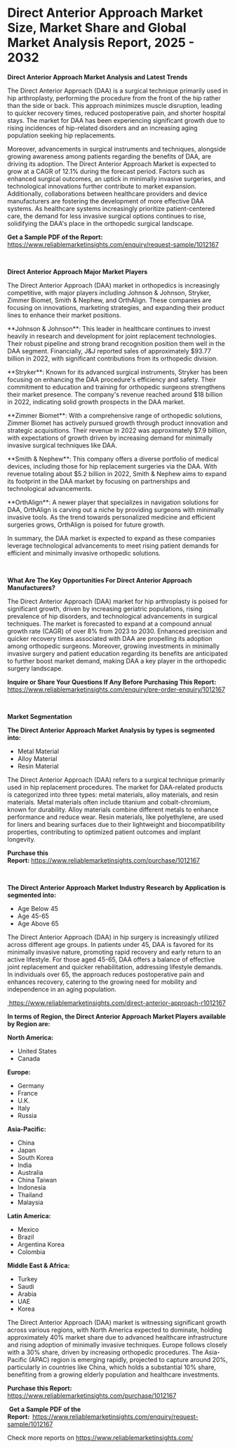 <p><h1>Direct Anterior Approach Market Size, Market Share and Global Market Analysis Report, 2025 - 2032</h1></p><p><strong>Direct Anterior Approach Market Analysis and Latest Trends</strong></p>
<p><p>The Direct Anterior Approach (DAA) is a surgical technique primarily used in hip arthroplasty, performing the procedure from the front of the hip rather than the side or back. This approach minimizes muscle disruption, leading to quicker recovery times, reduced postoperative pain, and shorter hospital stays. The market for DAA has been experiencing significant growth due to rising incidences of hip-related disorders and an increasing aging population seeking hip replacements.</p><p>Moreover, advancements in surgical instruments and techniques, alongside growing awareness among patients regarding the benefits of DAA, are driving its adoption. The Direct Anterior Approach Market is expected to grow at a CAGR of 12.1% during the forecast period. Factors such as enhanced surgical outcomes, an uptick in minimally invasive surgeries, and technological innovations further contribute to market expansion. Additionally, collaborations between healthcare providers and device manufacturers are fostering the development of more effective DAA systems. As healthcare systems increasingly prioritize patient-centered care, the demand for less invasive surgical options continues to rise, solidifying the DAA's place in the orthopedic surgical landscape.</p></p>
<p><strong>Get a Sample PDF of the Report:&nbsp;</strong> <a href="https://www.reliablemarketinsights.com/enquiry/request-sample/1012167?utm_campaign=1558&utm_medium=2&utm_source=Github&utm_content=ia&utm_term=05032025&utm_id=direct-anterior-approach">https://www.reliablemarketinsights.com/enquiry/request-sample/1012167</a></p>
<p>&nbsp;</p>
<p><strong>Direct Anterior Approach Major Market Players</strong></p>
<p><p>The Direct Anterior Approach (DAA) market in orthopedics is increasingly competitive, with major players including Johnson & Johnson, Stryker, Zimmer Biomet, Smith & Nephew, and OrthAlign. These companies are focusing on innovations, marketing strategies, and expanding their product lines to enhance their market positions.</p><p>**Johnson & Johnson**: This leader in healthcare continues to invest heavily in research and development for joint replacement technologies. Their robust pipeline and strong brand recognition position them well in the DAA segment. Financially, J&J reported sales of approximately $93.77 billion in 2022, with significant contributions from its orthopedic division.</p><p>**Stryker**: Known for its advanced surgical instruments, Stryker has been focusing on enhancing the DAA procedure's efficiency and safety. Their commitment to education and training for orthopedic surgeons strengthens their market presence. The company's revenue reached around $18 billion in 2022, indicating solid growth prospects in the DAA market.</p><p>**Zimmer Biomet**: With a comprehensive range of orthopedic solutions, Zimmer Biomet has actively pursued growth through product innovation and strategic acquisitions. Their revenue in 2022 was approximately $7.9 billion, with expectations of growth driven by increasing demand for minimally invasive surgical techniques like DAA.</p><p>**Smith & Nephew**: This company offers a diverse portfolio of medical devices, including those for hip replacement surgeries via the DAA. With revenue totaling about $5.2 billion in 2022, Smith & Nephew aims to expand its footprint in the DAA market by focusing on partnerships and technological advancements.</p><p>**OrthAlign**: A newer player that specializes in navigation solutions for DAA, OrthAlign is carving out a niche by providing surgeons with minimally invasive tools. As the trend towards personalized medicine and efficient surgeries grows, OrthAlign is poised for future growth.</p><p>In summary, the DAA market is expected to expand as these companies leverage technological advancements to meet rising patient demands for efficient and minimally invasive orthopedic solutions.</p></p>
<p>&nbsp;</p>
<p><strong>What Are The Key Opportunities For Direct Anterior Approach Manufacturers?</strong></p>
<p><p>The Direct Anterior Approach (DAA) market for hip arthroplasty is poised for significant growth, driven by increasing geriatric populations, rising prevalence of hip disorders, and technological advancements in surgical techniques. The market is forecasted to expand at a compound annual growth rate (CAGR) of over 8% from 2023 to 2030. Enhanced precision and quicker recovery times associated with DAA are propelling its adoption among orthopedic surgeons. Moreover, growing investments in minimally invasive surgery and patient education regarding its benefits are anticipated to further boost market demand, making DAA a key player in the orthopedic surgery landscape.</p></p>
<p><strong>Inquire or Share Your Questions If Any Before Purchasing This Report:</strong> <a href="https://www.reliablemarketinsights.com/enquiry/pre-order-enquiry/1012167?utm_campaign=1558&utm_medium=2&utm_source=Github&utm_content=ia&utm_term=05032025&utm_id=direct-anterior-approach">https://www.reliablemarketinsights.com/enquiry/pre-order-enquiry/1012167</a></p>
<p>&nbsp;</p>
<p><strong>Market Segmentation</strong></p>
<p><strong>The Direct Anterior Approach Market Analysis by types is segmented into:</strong></p>
<p><ul><li>Metal Material</li><li>Alloy Material</li><li>Resin Material</li></ul></p>
<p><p>The Direct Anterior Approach (DAA) refers to a surgical technique primarily used in hip replacement procedures. The market for DAA-related products is categorized into three types: metal materials, alloy materials, and resin materials. Metal materials often include titanium and cobalt-chromium, known for durability. Alloy materials combine different metals to enhance performance and reduce wear. Resin materials, like polyethylene, are used for liners and bearing surfaces due to their lightweight and biocompatibility properties, contributing to optimized patient outcomes and implant longevity.</p></p>
<p><strong>Purchase this Report:&nbsp;</strong><a href="https://www.reliablemarketinsights.com/purchase/1012167?utm_campaign=1558&utm_medium=2&utm_source=Github&utm_content=ia&utm_term=05032025&utm_id=direct-anterior-approach">https://www.reliablemarketinsights.com/purchase/1012167</a></p>
<p>&nbsp;</p>
<p><strong>The Direct Anterior Approach Market Industry Research by Application is segmented into:</strong></p>
<p><ul><li>Age Below 45</li><li>Age 45-65</li><li>Age Above 65</li></ul></p>
<p><p>The Direct Anterior Approach (DAA) in hip surgery is increasingly utilized across different age groups. In patients under 45, DAA is favored for its minimally invasive nature, promoting rapid recovery and early return to an active lifestyle. For those aged 45-65, DAA offers a balance of effective joint replacement and quicker rehabilitation, addressing lifestyle demands. In individuals over 65, the approach reduces postoperative pain and enhances recovery, catering to the growing need for mobility and independence in an aging population.</p></p>
<p><a href="https://www.reliablemarketinsights.com/direct-anterior-approach-r1012167?utm_campaign=1558&utm_medium=2&utm_source=Github&utm_content=ia&utm_term=05032025&utm_id=direct-anterior-approach">&nbsp;https://www.reliablemarketinsights.com/direct-anterior-approach-r1012167</a></p>
<p><strong>In terms of Region, the Direct Anterior Approach Market Players available by Region are:</strong></p>
<p>
    <p> <strong> North America: </strong>
        <ul>
            <li>United States</li>
            <li>Canada</li>
        </ul>
        </p> 
    <p> <strong> Europe: </strong>
        <ul>
            <li>Germany</li>
            <li>France</li>
            <li>U.K.</li>
            <li>Italy</li>
            <li>Russia</li>
        </ul>
        </p> 
    <p> <strong> Asia-Pacific: </strong>
        <ul>
            <li>China</li>
            <li>Japan</li>
            <li>South Korea</li>
            <li>India</li>
            <li>Australia</li>
            <li>China Taiwan</li>
            <li>Indonesia</li>
            <li>Thailand</li>
            <li>Malaysia</li>
        </ul>
        </p> 
    <p> <strong> Latin America: </strong>
        <ul>
            <li>Mexico</li>
            <li>Brazil</li>
            <li>Argentina Korea</li>
            <li>Colombia</li>
        </ul>
        </p> 
    <p> <strong> Middle East & Africa: </strong>
        <ul>
            <li>Turkey</li>
            <li>Saudi</li>
            <li>Arabia</li>
            <li>UAE</li>
            <li>Korea</li>
        </ul>
    </p>
    </p>
<p><p>The Direct Anterior Approach (DAA) market is witnessing significant growth across various regions, with North America expected to dominate, holding approximately 40% market share due to advanced healthcare infrastructure and rising adoption of minimally invasive techniques. Europe follows closely with a 30% share, driven by increasing orthopedic procedures. The Asia-Pacific (APAC) region is emerging rapidly, projected to capture around 20%, particularly in countries like China, which holds a substantial 10% share, benefiting from a growing elderly population and healthcare investments.</p></p>
<p><strong>Purchase this Report: </strong><a href="https://www.reliablemarketinsights.com/purchase/1012167?utm_campaign=1558&utm_medium=2&utm_source=Github&utm_content=ia&utm_term=05032025&utm_id=direct-anterior-approach">https://www.reliablemarketinsights.com/purchase/1012167</a></p>
<p>&nbsp;<strong>Get a Sample PDF of the Report:&nbsp;&nbsp;</strong><a href="https://www.reliablemarketinsights.com/enquiry/request-sample/1012167?utm_campaign=1558&utm_medium=2&utm_source=Github&utm_content=ia&utm_term=05032025&utm_id=direct-anterior-approach">https://www.reliablemarketinsights.com/enquiry/request-sample/1012167</a></p>
<p><strong></strong></p>
<p>Check more reports on <a href="https://www.reliablemarketinsights.com/?utm_campaign=1558&utm_medium=2&utm_source=Github&utm_content=ia&utm_term=05032025&utm_id=direct-anterior-approach">https://www.reliablemarketinsights.com/</a></p>